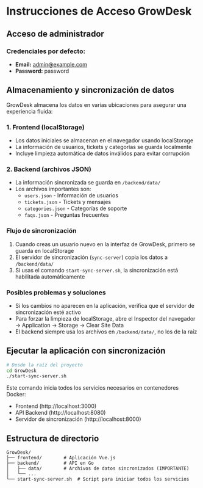 # Instrucciones de Acceso GrowDesk

## Acceso de administrador

### Credenciales por defecto:
- **Email:** admin@example.com
- **Password:** password

## Almacenamiento y sincronización de datos

GrowDesk almacena los datos en varias ubicaciones para asegurar una experiencia fluida:

### 1. Frontend (localStorage)
- Los datos iniciales se almacenan en el navegador usando localStorage
- La información de usuarios, tickets y categorías se guarda localmente
- Incluye limpieza automática de datos inválidos para evitar corrupción

### 2. Backend (archivos JSON)
- La información sincronizada se guarda en `/backend/data/`
- Los archivos importantes son:
  - `users.json` - Información de usuarios
  - `tickets.json` - Tickets y mensajes
  - `categories.json` - Categorías de soporte
  - `faqs.json` - Preguntas frecuentes

### Flujo de sincronización
1. Cuando creas un usuario nuevo en la interfaz de GrowDesk, primero se guarda en localStorage
2. El servidor de sincronización (`sync-server`) copia los datos a `/backend/data/`
3. Si usas el comando `start-sync-server.sh`, la sincronización está habilitada automáticamente

### Posibles problemas y soluciones
- Si los cambios no aparecen en la aplicación, verifica que el servidor de sincronización esté activo
- Para forzar la limpieza de localStorage, abre el Inspector del navegador -> Application -> Storage -> Clear Site Data
- El backend siempre usa los archivos en `/backend/data/`, no los de la raíz

## Ejecutar la aplicación con sincronización
```bash
# Desde la raíz del proyecto
cd GrowDesk
./start-sync-server.sh
```

Este comando inicia todos los servicios necesarios en contenedores Docker:
- Frontend (http://localhost:3000)
- API Backend (http://localhost:8080)
- Servidor de sincronización (http://localhost:8000)

## Estructura de directorio
```
GrowDesk/
├── frontend/        # Aplicación Vue.js
├── backend/         # API en Go
│   ├── data/        # Archivos de datos sincronizados (IMPORTANTE)
│   └── ...
└── start-sync-server.sh  # Script para iniciar todos los servicios
``` 